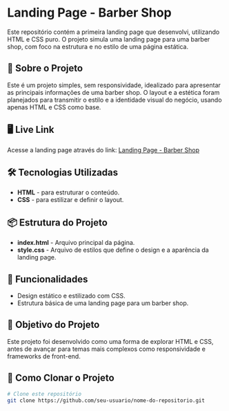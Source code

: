 # Landing Page - Barber Shop

Este repositório contém a primeira landing page que desenvolvi, utilizando HTML e CSS puro. O projeto simula uma landing page para uma barber shop, com foco na estrutura e no estilo de uma página estática.

## 🚀 Sobre o Projeto

Este é um projeto simples, sem responsividade, idealizado para apresentar as principais informações de uma barber shop. O layout e a estética foram planejados para transmitir o estilo e a identidade visual do negócio, usando apenas HTML e CSS como base.

## 🖥️ Live Link

Acesse a landing page através do link: [Landing Page - Barber Shop](https://renard-barber-shop.netlify.app/)

## 🛠️ Tecnologias Utilizadas

- **HTML** - para estruturar o conteúdo.
- **CSS** - para estilizar e definir o layout.

## 📦 Estrutura do Projeto

- **index.html** - Arquivo principal da página.
- **style.css** - Arquivo de estilos que define o design e a aparência da landing page.

## 🌟 Funcionalidades

- Design estático e estilizado com CSS.
- Estrutura básica de uma landing page para um barber shop.

## 🎯 Objetivo do Projeto

Este projeto foi desenvolvido como uma forma de explorar HTML e CSS, antes de avançar para temas mais complexos como responsividade e frameworks de front-end.

## 📂 Como Clonar o Projeto

```bash
# Clone este repositório
git clone https://github.com/seu-usuario/nome-do-repositorio.git
